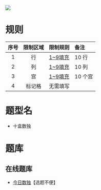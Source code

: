 ![](https://cn.sudoku.today/pic/02/tenbox/39354_418525.png)

# 规则

| 序号  | 限制区域 | 限制规则    | 备注    |
|:---:|:----:|:--------|:------|
|  1  |  行   | [1~9填充] | 10 行  |
|  2  |  列   | [1~9填充] | 10 列  |
|  3  |  宫   | [1~9填充] | 10 个宫 |
|  4  | 标记格  | 无需填写    |       |

# 题型名

- 十盒数独

# 题库

## 在线题库

- [今日数独]【选题不便】

[1~9填充]: ../../../rules.md#1~9填充

[今日数独]: https://cn.sudoku.today/g-ten-box-sudoku/
